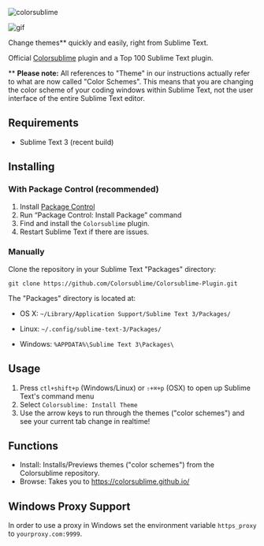 ![colorsublime](https://colorsublime.github.io/assets/img/ColorSublime_logo.png)

![gif](https://colorsublime.github.io/Colorsublime-Plugin/colorsublime.gif)

Change themes** quickly and easily, right from Sublime Text.

Official [Colorsublime](https://colorsublime.github.io/) plugin and a Top 100 Sublime Text plugin.

** **Please note:** All references to "Theme" in our instructions actually refer to what are now called "Color Schemes". This means that you are changing the color scheme of your coding windows within Sublime Text, not the user interface of the entire Sublime Text editor.

Requirements
------------
* Sublime Text 3 (recent build)

Installing
----------
### With Package Control (recommended)
1. Install [Package Control](https://sublime.wbond.net/installation)
2. Run “Package Control: Install Package” command
3. Find and install the `Colorsublime` plugin.
4. Restart Sublime Text if there are issues.

### Manually
Clone the repository in your Sublime Text "Packages" directory:

    git clone https://github.com/Colorsublime/Colorsublime-Plugin.git

The "Packages" directory is located at:

* OS X: `~/Library/Application Support/Sublime Text 3/Packages/`

* Linux: `~/.config/sublime-text-3/Packages/`

* Windows: `%APPDATA%\Sublime Text 3\Packages\`

Usage
-----
1. Press `ctl+shift+p` (Windows/Linux) or `⇧+⌘+p` (OSX) to open up Sublime Text's command menu
2. Select `Colorsublime: Install Theme`
3. Use the arrow keys to run through the themes ("color schemes") and see your current tab change in realtime!

Functions
---------
* Install: Installs/Previews themes ("color schemes") from the Colorsublime repository.
* Browse: Takes you to https://colorsublime.github.io/

Windows Proxy Support
---------------------
In order to use a proxy in Windows set the environment variable `https_proxy` to `yourproxy.com:9999`.
